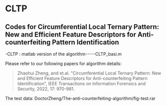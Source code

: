 # CLTP

## Codes for Circumferential Local Ternary Pattern: New and Efficient Feature Descriptors for Anti-counterfeiting Pattern Identification

-CLTP : matlab version of the algorithm-----CLTP_basi.m

Please refer to our following papers for algorithm details:

> Zhaohui Zheng, and et.al. "Circumferential Local Ternary Pattern: New and Efficient Feature Descriptors for Anti-counterfeiting Pattern Identification", IEEE Transactions on Information Forensics and Security, 2022, 17: 970-981.

The test data: DoctorZheng/The-anti-counterfeiting-algorithm/fig-test.rar
